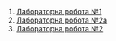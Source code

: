 1. [Лабораторна робота №1](https://github.com/katyasymchuk/Lab/tree/main/lab1)
2. [Лабораторна робота №2a](https://github.com/katyasymchuk/Lab/tree/main/lab2a)
3. [Лабораторна робота №2](https://github.com/katyasymchuk/Lab/tree/main/lab2)